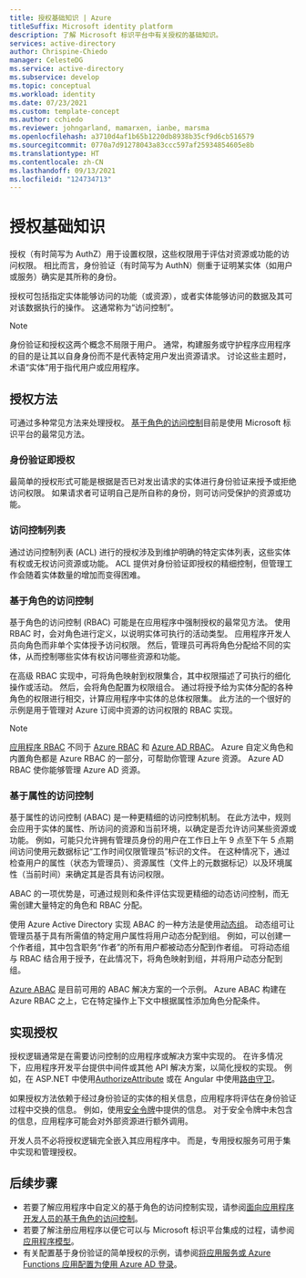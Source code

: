 ```yaml
---
title: 授权基础知识 | Azure
titleSuffix: Microsoft identity platform
description: 了解 Microsoft 标识平台中有关授权的基础知识。
services: active-directory
author: Chrispine-Chiedo
manager: CelesteDG
ms.service: active-directory
ms.subservice: develop
ms.topic: conceptual
ms.workload: identity
ms.date: 07/23/2021
ms.custom: template-concept
ms.author: cchiedo
ms.reviewer: johngarland, mamarxen, ianbe, marsma
ms.openlocfilehash: a3710d4af1b65b1220db8938b35cf9d6cb516579
ms.sourcegitcommit: 0770a7d91278043a83ccc597af25934854605e8b
ms.translationtype: HT
ms.contentlocale: zh-CN
ms.lasthandoff: 09/13/2021
ms.locfileid: "124734713"
---
```

# <a name="authorization-basics"></a>授权基础知识

授权（有时简写为 AuthZ）用于设置权限，这些权限用于评估对资源或功能的访问权限。  相比而言，身份验证（有时简写为 AuthN）侧重于证明某实体（如用户或服务）确实是其所称的身份。

授权可包括指定实体能够访问的功能（或资源），或者实体能够访问的数据及其可对该数据执行的操作。 这通常称为“访问控制”。

> [!NOTE]
> 身份验证和授权这两个概念不局限于用户。 通常，构建服务或守护程序应用程序的目的是让其以自身身份而不是代表特定用户发出资源请求。 讨论这些主题时，术语“实体”用于指代用户或应用程序。


## <a name="authorization-approaches"></a>授权方法

可通过多种常见方法来处理授权。 [基于角色的访问控制](./custom-rbac-for-developers.md)目前是使用 Microsoft 标识平台的最常见方法。


### <a name="authentication-as-authorization"></a>身份验证即授权 

最简单的授权形式可能是根据是否已对发出请求的实体进行身份验证来授予或拒绝访问权限。 如果请求者可证明自己是所自称的身份，则可访问受保护的资源或功能。

### <a name="access-control-lists"></a>访问控制列表

通过访问控制列表 (ACL) 进行的授权涉及到维护明确的特定实体列表，这些实体有权或无权访问资源或功能。 ACL 提供对身份验证即授权的精细控制，但管理工作会随着实体数量的增加而变得困难。

### <a name="role-based-access-control"></a>基于角色的访问控制 

基于角色的访问控制 (RBAC) 可能是在应用程序中强制授权的最常见方法。 使用 RBAC 时，会对角色进行定义，以说明实体可执行的活动类型。 应用程序开发人员向角色而非单个实体授予访问权限。 然后，管理员可再将角色分配给不同的实体，从而控制哪些实体有权访问哪些资源和功能。

在高级 RBAC 实现中，可将角色映射到权限集合，其中权限描述了可执行的细化操作或活动。 然后，会将角色配置为权限组合。 通过将授予给为实体分配的各种角色的权限进行相交，计算应用程序中实体的总体权限集。 此方法的一个很好的示例是用于管理对 Azure 订阅中资源的访问权限的 RBAC 实现。

> [!NOTE]
> [应用程序 RBAC](./custom-rbac-for-developers.md) 不同于 [Azure RBAC](../../role-based-access-control/overview.md) 和 [Azure AD RBAC](../roles/custom-overview.md#understand-azure-ad-role-based-access-control)。 Azure 自定义角色和内置角色都是 Azure RBAC 的一部分，可帮助你管理 Azure 资源。 Azure AD RBAC 使你能够管理 Azure AD 资源。

### <a name="attribute-based-access-control"></a>基于属性的访问控制 

基于属性的访问控制 (ABAC) 是一种更精细的访问控制机制。 在此方法中，规则会应用于实体的属性、所访问的资源和当前环境，以确定是否允许访问某些资源或功能。 例如，可能只允许拥有管理员身份的用户在工作日上午 9 点至下午 5 点期间访问使用元数据标记“工作时间仅限管理员”标识的文件。 在这种情况下，通过检查用户的属性（状态为管理员）、资源属性（文件上的元数据标记）以及环境属性（当前时间）来确定其是否具有访问权限。

ABAC 的一项优势是，可通过规则和条件评估实现更精细的动态访问控制，而无需创建大量特定的角色和 RBAC 分配。

使用 Azure Active Directory 实现 ABAC 的一种方法是使用[动态组](../enterprise-users/groups-create-rule.md)。 动态组可让管理员基于具有所需值的特定用户属性将用户动态分配到组。  例如，可以创建一个作者组，其中包含职务“作者”的所有用户都被动态分配到作者组。  可将动态组与 RBAC 结合用于授予，在此情况下，将角色映射到组，并将用户动态分配到组。

[Azure ABAC](../../role-based-access-control/conditions-overview.md) 是目前可用的 ABAC 解决方案的一个示例。 Azure ABAC 构建在 Azure RBAC 之上，它在特定操作上下文中根据属性添加角色分配条件。 

## <a name="implementing-authorization"></a>实现授权

授权逻辑通常是在需要访问控制的应用程序或解决方案中实现的。 在许多情况下，应用程序开发平台提供中间件或其他 API 解决方案，以简化授权的实现。 例如，在 ASP.NET 中使用[AuthorizeAttribute](/aspnet/core/security/authorization/simple?view=aspnetcore-5.0&preserve-view=true) 或在 Angular 中使用[路由守卫](./scenario-spa-sign-in.md?tabs=angular2#sign-in-with-a-pop-up-window)。

如果授权方法依赖于经过身份验证的实体的相关信息，应用程序将评估在身份验证过程中交换的信息。 例如，使用[安全令牌](./security-tokens.md)中提供的信息。 对于安全令牌中未包含的信息，应用程序可能会对外部资源进行额外调用。

开发人员不必将授权逻辑完全嵌入其应用程序中。 而是，专用授权服务可用于集中实现和管理授权。


## <a name="next-steps"></a>后续步骤

- 若要了解应用程序中自定义的基于角色的访问控制实现，请参阅[面向应用程序开发人员的基于角色的访问控制](./custom-rbac-for-developers.md)。
- 若要了解注册应用程序以便它可以与 Microsoft 标识平台集成的过程，请参阅[应用程序模型](./application-model.md)。
- 有关配置基于身份验证的简单授权的示例，请参阅[将应用服务或 Azure Functions 应用配置为使用 Azure AD 登录](../../app-service/configure-authentication-provider-aad.md)。